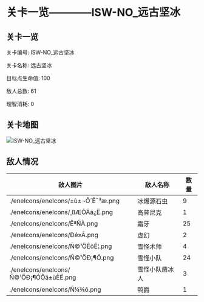 # 关卡一览————ISW-NO_远古坚冰


## 关卡一览

关卡编号: ISW-NO_远古坚冰

关卡名称: 远古坚冰

目标点生命值: 100

敌人总数: 61

理智消耗: 0


## 关卡地图
![ISW-NO_远古坚冰](./oprMap/ISW-NO_远古坚冰.png)

## 敌人情况

| 敌人图片 | 敌人名称 | 数量  |
|---------|-----|-----|
| ./eneIcons/eneIcons/±ù±¬Ô´Ê¯³æ.png| 冰爆源石虫  |   9  |
| ./eneIcons/eneIcons/¸ßÆÕÄá¿Ë.png| 高普尼克  |   1  |
| ./eneIcons/eneIcons/ËªÑÀ.png| 霜牙  |   25  |
| ./eneIcons/eneIcons/Ðé»Ã.png| 虚幻  |   2  |
| ./eneIcons/eneIcons/Ñ©¹ÖÊõÊ¦.png| 雪怪术师  |   4  |
| ./eneIcons/eneIcons/Ñ©¹ÖÐ¡¶Ó.png| 雪怪小队  |   24  |
| ./eneIcons/eneIcons/Ñ©¹ÖÐ¡¶ÓÔä±ùÈË.png| 雪怪小队凿冰人  |   3  |
| ./eneIcons/eneIcons/Ñ¼¾ô.png| 鸭爵  |   1  |
